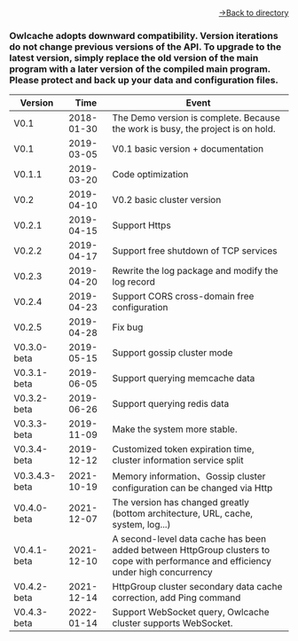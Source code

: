 [<p align="right">->Back to directory</p>](0.directory.md)  


### Owlcache adopts downward compatibility. Version iterations do not change previous versions of the API. To upgrade to the latest version, simply replace the old version of the main program with a later version of the compiled main program. Please protect and back up your data and configuration files.  



| Version | Time | Event  
| --- | --- | --- |
|  V0.1  |   2018-01-30  |  The Demo version is complete. Because the work is busy, the project is on hold. |  
|  V0.1  |   2019-03-05  |  V0.1 basic version + documentation |  
|  V0.1.1  | 2019-03-20  |  Code optimization | 
|  V0.2  |   2019-04-10  |  V0.2 basic cluster version |  
|  V0.2.1 |  2019-04-15  |  Support Https |  
|  V0.2.2 |  2019-04-17  |  Support free shutdown of TCP services |  
|  V0.2.3 |  2019-04-20  |  Rewrite the log package and modify the log record |  
|  V0.2.4 |  2019-04-23  |  Support CORS cross-domain free configuration |  
|  V0.2.5 |  2019-04-28  |  Fix bug |    
|  V0.3.0-beta |  2019-05-15  |  Support gossip cluster mode  |    
|  V0.3.1-beta |  2019-06-05  |  Support querying memcache data  |      
|  V0.3.2-beta |  2019-06-26  |  Support querying redis data  |      
|  V0.3.3-beta |  2019-11-09  |  Make the system more stable.  |      
|  V0.3.4-beta |  2019-12-12  |  Customized token expiration time, cluster information service split  |      
|  V0.3.4.3-beta |  2021-10-19  |  Memory information、Gossip cluster configuration can be changed via Http  |      
|  V0.4.0-beta |  2021-12-07  |  The version has changed greatly (bottom architecture, URL, cache, system, log...)  |      
| V0.4.1-beta | 2021-12-10 | A second-level data cache has been added between HttpGroup clusters to cope with performance and efficiency under high concurrency |         
|  V0.4.2-beta |  2021-12-14  |  HttpGroup cluster secondary data cache correction, add Ping command  |        
|  V0.4.3-beta |  2022-01-14  |  Support WebSocket query, Owlcache cluster supports WebSocket.  |      

